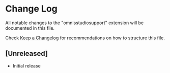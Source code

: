 # Change Log

All notable changes to the "omnisstudiosupport" extension will be documented in this file.

Check [Keep a Changelog](http://keepachangelog.com/) for recommendations on how to structure this file.

## [Unreleased]

- Initial release